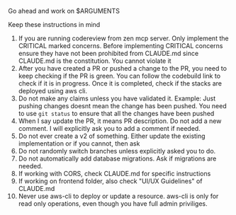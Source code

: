 Go ahead and work on $ARGUMENTS

Keep these instructions in mind
1. If you are running codereview from zen mcp server. Only implement the CRITICAL marked concerns. Before implementing CRITICAL concerns ensure they have not been prohibited from CLAUDE.md since CLAUDE.md is the constitution. You cannot violate it
2. After you have created a PR or pushed a change to the PR, you need to keep checking if the PR is green. You can follow the codebuild link to check if it is in progress. Once it is completed, check if the stacks are deployed using aws cli.
3. Do not make any claims unless you have validated it. Example: Just pushing changes doesnt mean the change has been pushed. You need to use `git status` to ensure that all the changes have been pushed
4. When I say update the PR, it means PR description. Do not add a new comment. I will explicitly ask you to add a comment if needed.
5. Do not ever create a v2 of something. Either update the existing implementation or if you cannot, then ask
6. Do not randomly switch branches unless explicitly asked you to do. 
7. Do not automatically add database migrations. Ask if migrations are needed.
8. If working with CORS, check CLAUDE.md for specific instructions
9. If working on frontend folder, also check "UI/UX Guidelines" of CLAUDE.md
10. Never use aws-cli to deploy or update a resource. aws-cli is only for read only operations, even though you have full admin priviliges.
